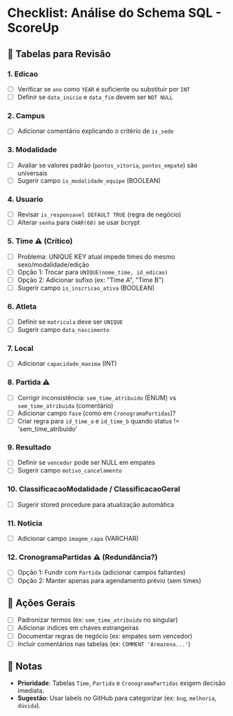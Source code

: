 # Checklist: Análise do Schema SQL - ScoreUp

## 📌 Tabelas para Revisão

### **1. Edicao**

- [ ] Verificar se `ano` como `YEAR` é suficiente ou substituir por `INT`
- [ ] Definir se `data_inicio` e `data_fim` devem ser `NOT NULL`

### **2. Campus**

- [ ] Adicionar comentário explicando o critério de `is_sede`

### **3. Modalidade**

- [ ] Avaliar se valores padrão (`pontos_vitoria`, `pontos_empate`) são universais
- [ ] Sugerir campo `is_modalidade_equipe` (BOOLEAN)

### **4. Usuario**

- [ ] Revisar `is_responsavel DEFAULT TRUE` (regra de negócio)
- [ ] Alterar `senha` para `CHAR(60)` se usar bcrypt

### **5. Time** ⚠ **(Crítico)**

- [ ] Problema: UNIQUE KEY atual impede times do mesmo sexo/modalidade/edição
- [ ] Opção 1: Trocar para `UNIQUE(nome_time, id_edicao)`
- [ ] Opção 2: Adicionar sufixo (ex: "Time A", "Time B")
- [ ] Sugerir campo `is_inscricao_ativa` (BOOLEAN)

### **6. Atleta**

- [ ] Definir se `matricula` deve ser `UNIQUE`
- [ ] Sugerir campo `data_nascimento`

### **7. Local**

- [ ] Adicionar `capacidade_maxima` (INT)

### **8. Partida** ⚠

- [ ] Corrigir inconsistência: `sem_time_atribuido` (ENUM) vs `sem_time_atribuida` (comentário)
- [ ] Adicionar campo `fase` (como em `CronogramaPartidas`)?
- [ ] Criar regra para `id_time_a` e `id_time_b` quando status != 'sem_time_atribuido'

### **9. Resultado**

- [ ] Definir se `vencedor` pode ser NULL em empates
- [ ] Sugerir campo `motivo_cancelamento`

### **10. ClassificacaoModalidade / ClassificacaoGeral**

- [ ] Sugerir stored procedure para atualização automática

### **11. Noticia**

- [ ] Adicionar campo `imagem_capa` (VARCHAR)

### **12. CronogramaPartidas** ⚠ **(Redundância?)**

- [ ] Opção 1: Fundir com `Partida` (adicionar campos faltantes)
- [ ] Opção 2: Manter apenas para agendamento prévio (sem times)

## 🔧 Ações Gerais

- [ ] Padronizar termos (ex: `sem_time_atribuido` no singular)
- [ ] Adicionar índices em chaves estrangeiras
- [ ] Documentar regras de negócio (ex: empates sem vencedor)
- [ ] Incluir comentários nas tabelas (ex: `COMMENT 'Armazena...'`)

## 📝 Notas

- **Prioridade**: Tabelas `Time`, `Partida` e `CronogramaPartidas` exigem decisão imediata.
- **Sugestão**: Usar labels no GitHub para categorizar (ex: `bug`, `melhoria`, `dúvida`).
